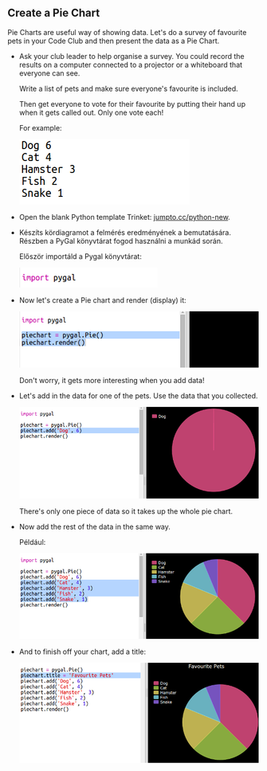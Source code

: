 ## Create a Pie Chart

Pie Charts are useful way of showing data. Let's do a survey of favourite pets in your Code Club and then present the data as a Pie Chart.

+ Ask your club leader to help organise a survey. You could record the results on a computer connected to a projector or a whiteboard that everyone can see.
    
    Write a list of pets and make sure everyone's favourite is included.
    
    Then get everyone to vote for their favourite by putting their hand up when it gets called out. Only one vote each!
    
    For example:
    
    ![screenshot](images/pets-favourite.png)

+ Open the blank Python template Trinket: <a href="http://jumpto.cc/python-new" target="_blank">jumpto.cc/python-new</a>.

+ Készíts kördiagramot a felmérés eredményének a bemutatására. Részben a PyGal könyvtárat fogod használni a munkád során.
    
    Először importáld a Pygal könyvtárat:
    
    ![screenshot](images/pets-pygal.png)

+ Now let's create a Pie chart and render (display) it:
    
    ![screenshot](images/pets-pie.png)
    
    Don't worry, it gets more interesting when you add data!

+ Let's add in the data for one of the pets. Use the data that you collected.
    
    ![screenshot](images/pets-add.png)
    
    There's only one piece of data so it takes up the whole pie chart.

+ Now add the rest of the data in the same way.
    
    Például:
    
    ![screenshot](images/pets-add-all.png)

+ And to finish off your chart, add a title:
    
    ![screenshot](images/pets-title.png)